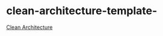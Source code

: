 # clean-architecture-template-

[Clean Architecture](http://blog.cleancoder.com/uncle-bob/2012/08/13/the-clean-architecture.html)
